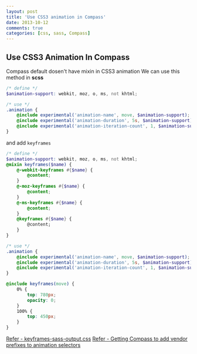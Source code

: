 ```yaml
---
layout: post
title: 'Use CSS3 animation in Compass'
date: 2013-10-12
comments: true
categories: [css, sass, Compass]
---
```

## Use CSS3 Animation In Compass

Compass default dosen't have mixin in CSS3 animation
We can use this method in **scss**
```scss
/* define */
$animation-support: webkit, moz, o, ms, not khtml;

/* use */
.animation {
    @include experimental('animation-name', move, $animation-support);
    @include experimental('animation-duration', 5s, $animation-support);
    @include experimental('animation-iteration-count', 1, $animation-support);
}
```

and add ```keyframes```
```scss
/* define */
$animation-support: webkit, moz, o, ms, not khtml;
@mixin keyframes($name) {
    @-webkit-keyframes #{$name} {
        @content;
    }
    @-moz-keyframes #{$name} {
        @content;
    }
    @-ms-keyframes #{$name} {
        @content;
    }
    @keyframes #{$name} {
        @content;
    }
}

/* use */
.animation {
    @include experimental('animation-name', move, $animation-support);
    @include experimental('animation-duration', 5s, $animation-support);
    @include experimental('animation-iteration-count', 1, $animation-support);
}

@include keyframes(move) {
    0% {
        top: 780px;
        opacity: 0;
    }
    100% {
        top: 450px;
    }
}
```

[Refer - keyframes-sass-output.css](https://gist.github.com/ericam/1607696)
[Refer - Getting Compass to add vendor prefixes to animation selectors](http://stackoverflow.com/questions/17618082/getting-compass-to-add-vendor-prefixes-to-animation-selectors)
